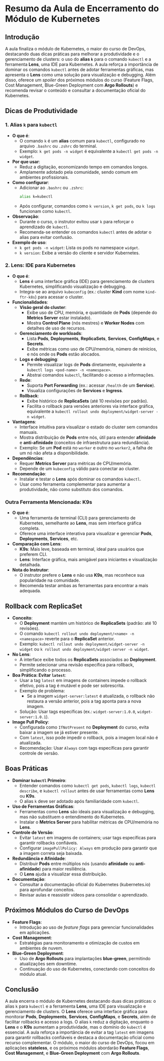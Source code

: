 # Resumo da Aula de Encerramento do Módulo de Kubernetes

## Introdução
A aula finaliza o módulo de Kubernetes, o maior do curso de DevOps, destacando duas dicas práticas para melhorar a produtividade e o gerenciamento de clusters: o uso do **alias `k`** para o comando `kubectl` e a ferramenta **Lens**, uma IDE para Kubernetes. A aula reforça a importância de dominar os comandos `kubectl` antes de adotar ferramentas gráficas, mas apresenta o **Lens** como uma solução para visualização e debugging. Além disso, oferece um *spoiler* dos próximos módulos do curso (Feature Flags, Cost Management, Blue-Green Deployment com **Argo Rollouts**) e recomenda revisar o conteúdo e consultar a documentação oficial do Kubernetes.

## Dicas de Produtividade
### 1. **Alias `k` para `kubectl`**
- **O que é**:
  - O comando `k` é um **alias** comum para `kubectl`, configurado no arquivo `.bashrc` ou `.zshrc` do terminal.
  - Exemplo: `k get pods -n widget` é equivalente a `kubectl get pods -n widget`.
- **Por que usar**:
  - Reduz a digitação, economizando tempo em comandos longos.
  - Amplamente adotado pela comunidade, sendo comum em ambientes profissionais.
- **Como configurar**:
  - Adicionar ao `.bashrc` ou `.zshrc`:
    ```bash
    alias k=kubectl
    ```
  - Após configurar, comandos como `k version`, `k get pods`, ou `k logs` funcionam como `kubectl`.
- **Observação**:
  - Durante o curso, o instrutor evitou usar `k` para reforçar o aprendizado de `kubectl`.
  - Recomenda-se entender os comandos `kubectl` antes de adotar o alias para evitar confusão.
- **Exemplo de uso**:
  - `k get pods -n widget`: Lista os pods no namespace `widget`.
  - `k version`: Exibe a versão do cliente e servidor Kubernetes.

### 2. **Lens: IDE para Kubernetes**
- **O que é**:
  - **Lens** é uma interface gráfica (IDE) para gerenciamento de clusters Kubernetes, simplificando visualização e debugging.
  - Integra-se ao arquivo `kubeconfig` (ex.: cluster **Kind** com nome `kind-ftr-k8s`) para acessar o cluster.
- **Funcionalidades**:
  - **Visão geral do cluster**:
    - Exibe uso de CPU, memória, e quantidade de **Pods** (depende do **Metrics Server** estar instalado).
    - Mostra **Control Plane** (nós mestres) e **Worker Nodes** com detalhes de uso de recursos.
  - **Gerenciamento de workloads**:
    - Lista **Pods**, **Deployments**, **ReplicaSets**, **Services**, **ConfigMaps**, e **Secrets**.
    - Exibe métricas como uso de CPU/memória, número de reinícios, e nós onde os **Pods** estão alocados.
  - **Logs e debugging**:
    - Permite visualizar logs de **Pods** diretamente, equivalente a `kubectl logs <pod-name> -n <namespace>`.
    - Abstrai comandos `kubectl`, facilitando o acesso a informações.
  - **Rede**:
    - Suporta **Port Forwarding** (ex.: acessar `/health` de um **Service**).
    - Visualiza configurações de **Services** e **Ingress**.
  - **Rollback**:
    - Exibe histórico de **ReplicaSets** (até 10 revisões por padrão).
    - Facilita o rollback para versões anteriores via interface gráfica, equivalente a `kubectl rollout undo deployment/widget-server -n widget`.
- **Vantagens**:
  - Interface intuitiva para visualizar o estado do cluster sem comandos manuais.
  - Mostra distribuição de **Pods** entre nós, útil para entender **afinidade** e **anti-afinidade** (conceitos de infraestrutura para redundância).
  - Exemplo: Se um **Pod** está no `worker` e outro no `worker2`, a falha de um nó não afeta a disponibilidade.
- **Dependências**:
  - Requer **Metrics Server** para métricas de CPU/memória.
  - Depende de um `kubeconfig` válido para conectar ao cluster.
- **Recomendação**:
  - Instalar e testar o **Lens** após dominar os comandos `kubectl`.
  - Usar como ferramenta complementar para aumentar a produtividade, não como substituto dos comandos.

### Outra Ferramenta Mencionada: **K9s**
- **O que é**:
  - Uma ferramenta de terminal (CLI) para gerenciamento de Kubernetes, semelhante ao **Lens**, mas sem interface gráfica completa.
  - Oferece uma interface interativa para visualizar e gerenciar **Pods**, **Deployments**, **Services**, etc.
- **Comparação com Lens**:
  - **K9s**: Mais leve, baseada em terminal, ideal para usuários que preferem CLI.
  - **Lens**: Interface gráfica, mais amigável para iniciantes e visualização detalhada.
- **Nota do Instrutor**:
  - O instrutor prefere o **Lens** e não usa **K9s**, mas reconhece sua popularidade na comunidade.
  - Recomenda testar ambas as ferramentas para encontrar a mais adequada.

## Rollback com ReplicaSet
- **Conceito**:
  - O **Deployment** mantém um histórico de **ReplicaSets** (padrão: até 10 revisões).
  - O comando `kubectl rollout undo deployment/<name> -n <namespace>` reverte para o **ReplicaSet** anterior.
  - Exemplo: `kubectl rollout undo deployment/widget-server -n widget` ou `k rollout undo deployment/widget-server -n widget`.
- **No Lens**:
  - A interface exibe todos os **ReplicaSets** associados ao **Deployment**.
  - Permite selecionar uma revisão específica para rollback, simplificando o processo.
- **Boa Prática: Evitar `latest`**:
  - Usar a tag `latest` em imagens de containers impede o rollback efetivo, pois a tag é mutável e pode ser sobrescrita.
  - Exemplo de problema:
    - Se a imagem `widget-server:latest` é atualizada, o rollback não restaura a versão anterior, pois a tag aponta para a nova imagem.
  - Solução: Usar tags específicas (ex.: `widget-server:1.0.0`, `widget-server:1.0.1`).
- **Image Pull Policy**:
  - Configurada como `IfNotPresent` no **Deployment** do curso, evita baixar a imagem se já estiver presente.
  - Com `latest`, isso pode impedir o rollback, pois a imagem local não é atualizada.
  - Recomendação: Usar `Always` com tags específicas para garantir controle de versão.

## Boas Práticas
- **Dominar `kubectl` Primeiro**:
  - Entender comandos como `kubectl get pods`, `kubectl logs`, `kubectl describe`, e `kubectl rollout` antes de usar ferramentas como **Lens** ou **K9s**.
  - O alias `k` deve ser adotado após familiaridade com `kubectl`.
- **Uso de Ferramentas Gráficas**:
  - Ferramentas como **Lens** são ideais para visualização e debugging, mas não substituem o entendimento do Kubernetes.
  - Instalar o **Metrics Server** para habilitar métricas de CPU/memória no **Lens**.
- **Controle de Versão**:
  - Evitar `latest` em imagens de containers; usar tags específicas para garantir rollbacks confiáveis.
  - Configurar `imagePullPolicy: Always` em produção para garantir que a imagem correta seja baixada.
- **Redundância e Afinidade**:
  - Distribuir **Pods** entre múltiplos nós (usando **afinidade** ou **anti-afinidade**) para maior resiliência.
  - O **Lens** ajuda a visualizar essa distribuição.
- **Documentação**:
  - Consultar a documentação oficial do Kubernetes (kubernetes.io) para aprofundar conceitos.
  - Revisar aulas e reassistir vídeos para consolidar o aprendizado.

## Próximos Módulos do Curso de DevOps
- **Feature Flags**:
  - Introdução ao uso de *feature flags* para gerenciar funcionalidades em aplicações.
- **Cost Management**:
  - Estratégias para monitoramento e otimização de custos em ambientes de nuvem.
- **Blue-Green Deployment**:
  - Uso de **Argo Rollouts** para implantações **blue-green**, permitindo atualizações sem downtime.
  - Continuação do uso de Kubernetes, conectando com conceitos do módulo atual.

## Conclusão
A aula encerra o módulo de Kubernetes destacando duas dicas práticas: o alias `k` para `kubectl` e a ferramenta **Lens**, uma IDE para visualização e gerenciamento de clusters. O **Lens** oferece uma interface gráfica para monitorar **Pods**, **Deployments**, **Services**, **ConfigMaps**, e **Secrets**, além de facilitar rollbacks e acesso a logs. O alias `k` reduz a digitação, enquanto o **Lens** e o **K9s** aumentam a produtividade, mas o domínio do `kubectl` é essencial. A aula reforça a importância de evitar a tag `latest` em imagens para garantir rollbacks confiáveis e destaca a documentação oficial como recurso complementar. O módulo, o maior do curso de DevOps, focou em aplicações **stateless**, e os próximos módulos abordarão **Feature Flags**, **Cost Management**, e **Blue-Green Deployment** com **Argo Rollouts**.